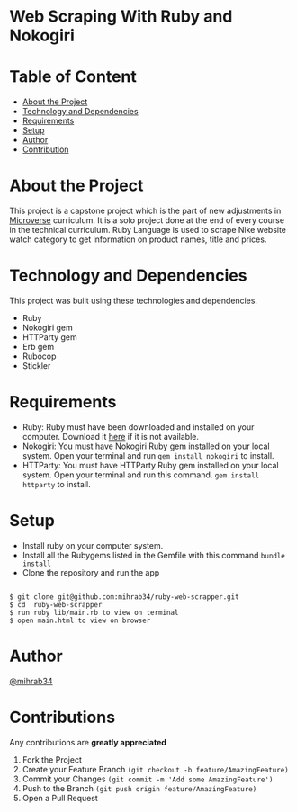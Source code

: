 # Web Scraping With Ruby and Nokogiri


# Table of Content


* [About the Project](https://github.com/mihrab34/ruby-web-scrapper/blob/development/README.md#about-the-project)
* [Technology and Dependencies](https://github.com/mihrab34/ruby-web-scrapper/blob/development/README.md#technology-and-dependencies)
* [Requirements](https://github.com/mihrab34/ruby-web-scrapper/blob/development/README.md#requirements)
* [Setup](https://github.com/mihrab34/ruby-web-scrapper/blob/development/README.md#setup)
* [Author](https://github.com/mihrab34/ruby-web-scrapper/blob/development/README.md#author)
* [Contribution](https://github.com/mihrab34/ruby-web-scrapper/blob/development/README.md#contribution)

# About the Project

This project is a capstone project which is the part of new adjustments in [Microverse](https://www.microverse.org/) curriculum. It is a solo project done at the end of every course in the technical curriculum. Ruby Language is used to scrape Nike website watch category to get information on product names, title and prices.

# Technology and Dependencies

This project was built using these technologies and dependencies.

* Ruby
* Nokogiri gem
* HTTParty gem
* Erb gem
* Rubocop
* Stickler

# Requirements

* Ruby: Ruby must have been downloaded and installed on your computer. Download it [here](https://www.ruby-lang.org/en/downloads/) if it is not available.
* Nokogiri: You must have Nokogiri Ruby gem installed on your local system. Open your terminal and run ``` gem install nokogiri ``` to install.
* HTTParty: You must have HTTParty Ruby gem installed on your local system. Open your terminal and run this command. ``` gem install httparty ``` to install.

# Setup

* Install ruby on your computer system.
* Install all the Rubygems listed in the Gemfile with this command ``` bundle install ```
* Clone the repository and run the app

~~~~

$ git clone git@github.com:mihrab34/ruby-web-scrapper.git
$ cd  ruby-web-scrapper
$ run ruby lib/main.rb to view on terminal
$ open main.html to view on browser

~~~~


# Author

[@mihrab34](https://github.com/mihrab34)

# Contributions

Any contributions are **greatly appreciated**

1. Fork the Project
2. Create your Feature Branch ```(git checkout -b feature/AmazingFeature)```
3. Commit your Changes ```(git commit -m 'Add some AmazingFeature')```
4. Push to the Branch ```(git push origin feature/AmazingFeature)```
5. Open a Pull Request